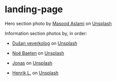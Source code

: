 # landing-page

Hero section photo by <a href="https://unsplash.com/@masoodaslami?utm_source=unsplash&utm_medium=referral&utm_content=creditCopyText">Masood Aslami</a> on <a href="https://unsplash.com/photos/a-monkey-sitting-on-top-of-a-wooden-pole-TcxaC9k7O3o?utm_source=unsplash&utm_medium=referral&utm_content=creditCopyText">Unsplash</a>
  
Information section photos by, in order:

* <a href="https://unsplash.com/@veverkolog?utm_source=unsplash&utm_medium=referral&utm_content=creditCopyText">Dušan veverkolog</a> on <a href="https://unsplash.com/photos/vyd2f5MCxeM?utm_source=unsplash&utm_medium=referral&utm_content=creditCopyText">Unsplash</a>
  
* <a href="https://unsplash.com/@noebaeten?utm_source=unsplash&utm_medium=referral&utm_content=creditCopyText">Noë Baeten</a> on <a href="https://unsplash.com/photos/a-small-monkey-sitting-on-a-tree-branch-xBSfgYpUxfg?utm_source=unsplash&utm_medium=referral&utm_content=creditCopyText">Unsplash</a>

* <a href="https://unsplash.com/@jonasw?utm_source=unsplash&utm_medium=referral&utm_content=creditCopyText">Jonas</a> on <a href="https://unsplash.com/photos/a-couple-of-monkeys-sitting-next-to-each-other-smFMnxV6wkc?utm_source=unsplash&utm_medium=referral&utm_content=creditCopyText">Unsplash</a>
  
* <a href="https://unsplash.com/@henrikladewig?utm_source=unsplash&utm_medium=referral&utm_content=creditCopyText">Henrik L.</a> on <a href="https://unsplash.com/photos/h8ZxX8Sy44o?utm_source=unsplash&utm_medium=referral&utm_content=creditCopyText">Unsplash</a>
  